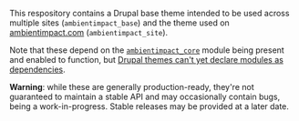 This respository contains a Drupal base theme intended to be used across
multiple sites (```ambientimpact_base```) and the theme used on
[ambientimpact.com](https://ambientimpact.com/) (```ambientimpact_site```).

Note that these depend on the
[```ambientimpact_core```](https://gitlab.com/Ambient.Impact/drupal-modules)
module being present and enabled to function, but [Drupal themes can't yet
declare modules as dependencies](https://www.drupal.org/project/drupal/issues/474684).

**Warning**: while these are generally production-ready, they're not guaranteed
to maintain a stable API and may occasionally contain bugs, being a
work-in-progress. Stable releases may be provided at a later date.

